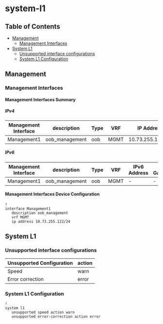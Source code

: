 # system-l1

## Table of Contents

- [Management](#management)
  - [Management Interfaces](#management-interfaces)
- [System L1](#system-l1)
  - [Unsupported interface configurations](#unsupported-interface-configurations)
  - [System L1 Configuration](#system-l1-configuration)

## Management

### Management Interfaces

#### Management Interfaces Summary

##### IPv4

| Management Interface | description | Type | VRF | IP Address | Gateway |
| -------------------- | ----------- | ---- | --- | ---------- | ------- |
| Management1 | oob_management | oob | MGMT | 10.73.255.122/24 | 10.73.255.2 |

##### IPv6

| Management Interface | description | Type | VRF | IPv6 Address | IPv6 Gateway |
| -------------------- | ----------- | ---- | --- | ------------ | ------------ |
| Management1 | oob_management | oob | MGMT | - | - |

#### Management Interfaces Device Configuration

```eos
!
interface Management1
   description oob_management
   vrf MGMT
   ip address 10.73.255.122/24
```

## System L1

### Unsupported interface configurations

| Unsupported Configuration | action |
| ---------------- | -------|
| Speed | warn |
| Error correction | error |

### System L1 Configuration

```eos
!
system l1
   unsupported speed action warn
   unsupported error-correction action error
```
